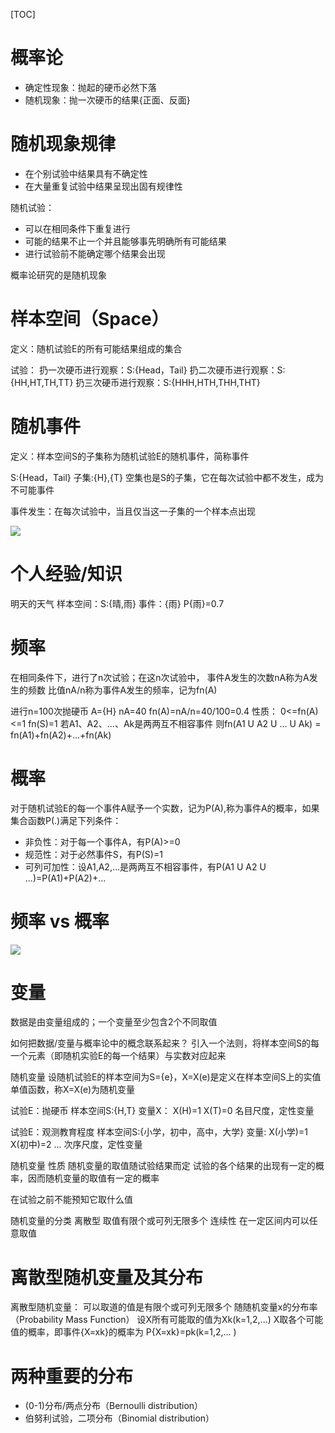 [TOC]

# 概率论
+ 确定性现象：抛起的硬币必然下落
+ 随机现象：抛一次硬币的结果{正面、反面}

# 随机现象规律
+ 在个别试验中结果具有不确定性
+ 在大量重复试验中结果呈现出固有规律性

随机试验：
+ 可以在相同条件下重复进行
+ 可能的结果不止一个并且能够事先明确所有可能结果
+ 进行试验前不能确定哪个结果会出现

概率论研究的是随机现象

# 样本空间（Space）
定义：随机试验E的所有可能结果组成的集合

试验：
扔一次硬币进行观察：S:{Head，Tail}
扔二次硬币进行观察：S:{HH,HT,TH,TT}
扔三次硬币进行观察：S:{HHH,HTH,THH,THT}

# 随机事件
定义：样本空间S的子集称为随机试验E的随机事件，简称事件

S:{Head，Tail} 子集:{H},{T}
空集也是S的子集，它在每次试验中都不发生，成为不可能事件

事件发生：在每次试验中，当且仅当这一子集的一个样本点出现


![](https://gitee.com/caijingquan/imagebed/raw/master/20210806142308.png)


# 个人经验/知识
明天的天气
样本空间：S:{晴,雨}
事件：{雨}
P{雨}=0.7

# 频率
在相同条件下，进行了n次试验；在这n次试验中，
事件A发生的次数nA称为A发生的频数
比值nA/n称为事件A发生的频率，记为fn(A)

进行n=100次抛硬币
A={H} nA=40 fn(A)=nA/n=40/100=0.4
性质：
0<=fn(A)<=1
fn(S)=1
若A1、A2、...、Ak是两两互不相容事件
则fn(A1 U A2 U ... U Ak) = fn(A1)+fn(A2)+...+fn(Ak)

# 概率
对于随机试验E的每一个事件A赋予一个实数，记为P(A),称为事件A的概率，如果集合函数P(.)满足下列条件：
+ 非负性：对于每一个事件A，有P(A)>=0
+ 规范性：对于必然事件S，有P(S)=1
+ 可列可加性：设A1,A2,...是两两互不相容事件，有P(A1 U A2 U ...)=P(A1)+P(A2)+...

# 频率 vs 概率

![](https://gitee.com/caijingquan/imagebed/raw/master/20210806144228.png)


# 变量
数据是由变量组成的；一个变量至少包含2个不同取值

如何把数据/变量与概率论中的概念联系起来？
引入一个法则，将样本空间S的每一个元素（即随机实验E的每一个结果）与实数对应起来

随机变量
设随机试验E的样本空间为S={e}，X=X(e)是定义在样本空间S上的实值单值函数，称X=X(e)为随机变量

试验E：抛硬币
样本空间S:{H,T}
变量X：
X(H)=1
X(T)=0
名目尺度，定性变量

试验E：观测教育程度
样本空间S:{小学，初中，高中，大学}
变量:
X(小学)=1
X(初中)=2
...
次序尺度，定性变量

随机变量
性质
随机变量的取值随试验结果而定
试验的各个结果的出现有一定的概率，因而随机变量的取值有一定的概率

在试验之前不能预知它取什么值

随机变量的分类
离散型
取值有限个或可列无限多个
连续性
在一定区间内可以任意取值


# 离散型随机变量及其分布
离散型随机变量：
可以取道的值是有限个或可列无限多个
随随机变量x的分布率（Probability Mass Function）
设X所有可能取的值为Xk(k=1,2,...)
X取各个可能值的概率，即事件{X=xk}的概率为
P{X=xk}=pk(k=1,2,...      )

# 两种重要的分布
+ (0-1)分布/两点分布（Bernoulli distribution）
+ 伯努利试验，二项分布（Binomial distribution）
